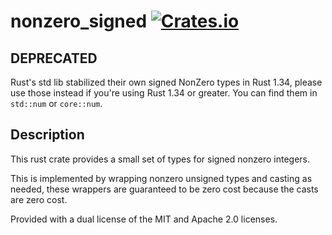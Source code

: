 # nonzero_signed [![Crates.io](https://img.shields.io/crates/v/nonzero_signed.svg)](https://crates.io/crates/nonzero_signed)

## DEPRECATED

Rust's std lib stabilized their own signed NonZero types in Rust 1.34, please use
those instead if you're using Rust 1.34 or greater. You can find them in `std::num`
or `core::num`.

## Description

This rust crate provides a small set of types for signed nonzero integers.

This is implemented by wrapping nonzero unsigned types and casting as needed,
these wrappers are guaranteed to be zero cost because the casts are zero cost.

Provided with a dual license of the MIT and Apache 2.0 licenses.

